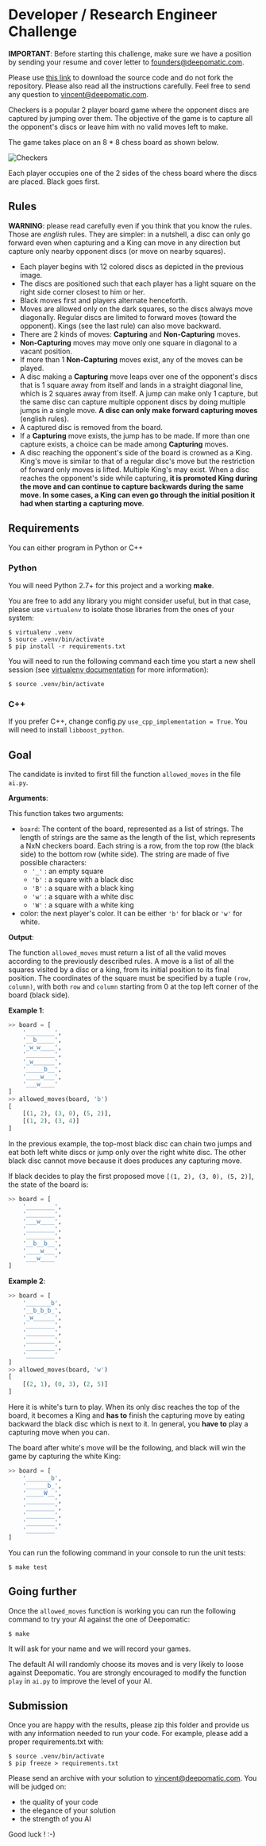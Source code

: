 # Developer / Research Engineer Challenge

**IMPORTANT**: Before starting this challenge, make sure we have a position by sending your
resume and cover letter to founders@deepomatic.com.

Please use [this link](https://github.com/Deepomatic/challenge/archive/master.zip) to download the source code and do not fork the repository. Please also read all the instructions carefully. Feel free to send any question to vincent@deepomatic.com.

Checkers is a popular 2 player board game where the opponent discs are captured by jumping over them. The objective of the game is to capture all the opponent's discs or leave him with no valid moves left to make.

The game takes place on an 8 * 8 chess board as shown below.

![Checkers](imgs/checkers.png)

Each player occupies one of the 2 sides of the chess board where the discs are placed. Black goes first.

## Rules
**WARNING**: please read carefully even if you think that you know the rules. Those are *english* rules. They are simpler: in a nutshell, a disc can only go forward even when capturing and a King can move in any direction but capture only nearby opponent discs (or move on nearby squares).

- Each player begins with 12 colored discs as depicted in the previous image.
- The discs are positioned such that each player has a light square on the right side corner closest to him or her.
- Black moves first and players alternate henceforth.
- Moves are allowed only on the dark squares, so the discs always move diagonally. Regular discs are limited to forward moves (toward the opponent). Kings (see the last rule) can also move backward.
- There are 2 kinds of moves: **Capturing** and **Non-Capturing** moves.
- **Non-Capturing** moves may move only one square in diagonal to a vacant position.
- If more than 1 **Non-Capturing** moves exist, any of the moves can be played.
- A disc making a **Capturing** move leaps over one of the opponent's discs that is 1 square away from itself and lands in a straight diagonal line, which is 2 squares away from itself. A jump can make only 1 capture, but the same disc can capture multiple opponent discs by doing multiple jumps in a single move. **A disc can only make forward capturing moves** (english rules).
- A captured disc is removed from the board.
- If a **Capturing** move exists, the jump has to be made. If more than one capture exists, a choice can be made among **Capturing** moves.
- A disc reaching the opponent's side of the board is crowned as a King. King's move is similar to that of a regular disc's move but the restriction of forward only moves is lifted. Multiple King's may exist. When a disc reaches the opponent's side while capturing, **it is promoted King during the move and can continue to capture backwards during the same move. In some cases, a King can even go through the initial position it had when starting a capturing move**.

## Requirements

You can either program in Python or C++

### Python

You will need Python 2.7+ for this project and a working **make**.

You are free to add any library you might consider useful, but in that case, please use ```virtualenv``` to isolate those libraries from the ones of your system:

```
$ virtualenv .venv
$ source .venv/bin/activate
$ pip install -r requirements.txt
```

You will need to run the following command each time you start a new shell session (see [virtualenv documentation](https://virtualenv.pypa.io/en/stable/userguide/) for more information):

```
$ source .venv/bin/activate
```

### C++

If you prefer C++, change config.py `use_cpp_implementation = True`. You will need to install `libboost_python`.

## Goal

The candidate is invited to first fill the function ```allowed_moves``` in the file ```ai.py```.

**Arguments**:

This function takes two arguments:
- ```board```: The content of the board, represented as a list of strings. The length of strings are the same as the length of the list, which represents a NxN checkers board. Each string is a row, from the top row (the black side) to the bottom row (white side). The string are made of five possible characters:
    - ```'_'``` : an empty square
    - ```'b'``` : a square with a black disc
    - ```'B'``` : a square with a black king
    - ```'w'``` : a square with a white disc
    - ```'W'``` : a square with a white king
- color: the next player's color. It can be either ```'b'``` for black or ```'w'``` for white.

**Output**:

The function ```allowed_moves``` must return a list of all the valid moves according to the previously described rules. A move is a list of all the squares visited by a disc or a king, from its initial position to its final position. The coordinates of the square must be specified by a tuple ```(row, column)```, with both ```row``` and ```column``` starting from 0 at the top left corner of the board (black side).

**Example 1**:

```python
>> board = [
    '________',
    '__b_____',
    '_w_w____',
    '________',
    '_w______',
    '_____b__',
    '____w___',
    '___w____'
]
>> allowed_moves(board, 'b')
[
    [(1, 2), (3, 0), (5, 2)],
    [(1, 2), (3, 4)]
]
```

In the previous example, the top-most black disc can chain two jumps and eat both left white
discs or jump only over the right white disc. The other black disc cannot move because it does produces any capturing move.

If black decides to play the first proposed move ```[(1, 2), (3, 0), (5, 2)]```, the state of the board is:

```python
>> board = [
    '________',
    '________',
    '___w____',
    '________',
    '________',
    '__b__b__',
    '____w___',
    '___w____'
]
```

**Example 2**:

```python
>> board = [
    '_______b',
    '__b_b_b_',
    '_w______',
    '________',
    '________',
    '________',
    '________',
    '________'
]
>> allowed_moves(board, 'w')
[
    [(2, 1), (0, 3), (2, 5)]
]
```

Here it is white's turn to play. When its only disc reaches the top of the board, it becomes a King and **has to** finish the capturing move by eating backward the black disc which is next to it. In general, you **have to** play a capturing move when you can.

The board after white's move will be the following, and black will win the game by capturing the white King:

```python
>> board = [
    '_______b',
    '______b_',
    '_____W__',
    '________',
    '________',
    '________',
    '________',
    '________'
]
```

You can run the following command in your console to run the unit tests:

```
$ make test
```

## Going further

Once the ```allowed_moves``` function is working you can run the following command to try your AI against the one of Deepomatic:

```
$ make
```

It will ask for your name and we will record your games.

The default AI will randomly choose its moves and is very likely to loose against Deepomatic. You are strongly encouraged to modify the function ```play``` in ```ai.py``` to improve the level of your AI.

## Submission

Once you are happy with the results, please zip this folder and provide us with any information needed to run your code. For example, please add a proper requirements.txt with:

```
$ source .venv/bin/activate
$ pip freeze > requirements.txt
```

Please send an archive with your solution to vincent@deepomatic.com. You will be judged on:
- the quality of your code
- the elegance of your solution
- the strength of you AI

Good luck ! :-)
